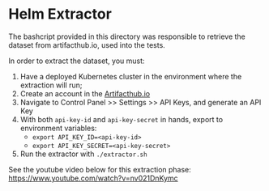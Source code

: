 # Helm Extractor

The bashcript provided in this directory was responsible to retrieve the dataset from artifacthub.io, used into the tests.

In order to extract the dataset, you must:
1. Have a deployed Kubernetes cluster in the environment where the extraction will run;
2. Create an account in the [Artifacthub.io](https://artifacthub.io/)
3. Navigate to Control Panel >> Settings >> API Keys, and generate an API Key
4. With both `api-key-id` and `api-key-secret` in hands, export to environment variables:
    - `export API_KEY_ID=<api-key-id>`
    - `export API_KEY_SECRET=<api-key-secret>`
5. Run the extractor with `./extractor.sh`

See the youtube video below for this extraction phase:
https://www.youtube.com/watch?v=nv021DnKymc
